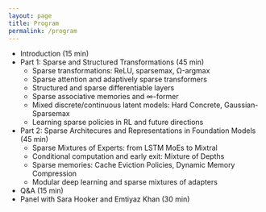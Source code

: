 ```yaml
---
layout: page
title: Program
permalink: /program
---
```


* Introduction (15 min)
* Part 1: Sparse and Structured Transformations (45 min)
  - Sparse transformations: ReLU, sparsemax, Ω-argmax
  - Sparse attention and adaptively sparse transformers
  - Structured and sparse differentiable layers
  - Sparse associative memories and ∞-former
  - Mixed discrete/continuous latent models: Hard Concrete, Gaussian-Sparsemax
  - Learning sparse policies in RL and future directions
* Part 2: Sparse Architecures and Representations in Foundation Models (45 min)
  - Sparse Mixtures of Experts: from LSTM MoEs to Mixtral
  - Conditional computation and early exit: Mixture of Depths
  - Sparse memories: Cache Eviction Policies, Dynamic Memory Compression
  - Modular deep learning and sparse mixtures of adapters
* Q&A (15 min) 
* Panel with Sara Hooker and Emtiyaz Khan (30 min)